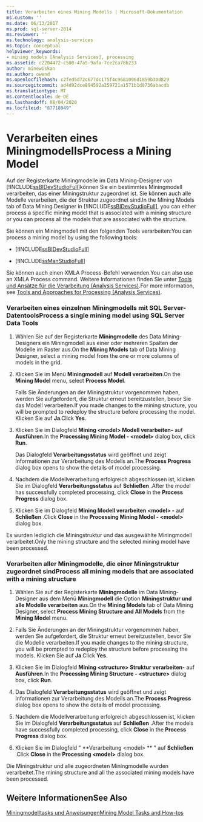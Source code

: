 ```yaml
---
title: Verarbeiten eines Mining Modells | Microsoft-Dokumentation
ms.custom: ''
ms.date: 06/13/2017
ms.prod: sql-server-2014
ms.reviewer: ''
ms.technology: analysis-services
ms.topic: conceptual
helpviewer_keywords:
- mining models [Analysis Services], processing
ms.assetid: c2204472-c500-47a5-9afa-7ce2ca78b233
author: minewiskan
ms.author: owend
ms.openlocfilehash: c2fed5d72c677dc175f4c9681096d1859b30d829
ms.sourcegitcommit: ad4d92dce894592a259721a1571b1d8736abacdb
ms.translationtype: MT
ms.contentlocale: de-DE
ms.lasthandoff: 08/04/2020
ms.locfileid: "87718949"
---
```

# <a name="process-a-mining-model"></a><span data-ttu-id="b807f-102">Verarbeiten eines Miningmodells</span><span class="sxs-lookup"><span data-stu-id="b807f-102">Process a Mining Model</span></span>
  <span data-ttu-id="b807f-103">Auf der Registerkarte Miningmodelle im Data Mining-Designer von [!INCLUDE[ssBIDevStudioFull](../../includes/ssbidevstudiofull-md.md)]können Sie ein bestimmtes Miningmodell verarbeiten, das einer Miningstruktur zugeordnet ist. Sie können auch alle Modelle verarbeiten, die der Struktur zugeordnet sind.</span><span class="sxs-lookup"><span data-stu-id="b807f-103">In the Mining Models tab of Data Mining Designer in [!INCLUDE[ssBIDevStudioFull](../../includes/ssbidevstudiofull-md.md)], you can either process a specific mining model that is associated with a mining structure or you can process all the models that are associated with the structure.</span></span>  
  
 <span data-ttu-id="b807f-104">Sie können ein Miningmodell mit den folgenden Tools verarbeiten:</span><span class="sxs-lookup"><span data-stu-id="b807f-104">You can process a mining model by using the following tools:</span></span>  
  
-   [!INCLUDE[ssBIDevStudioFull](../../includes/ssbidevstudiofull-md.md)]  
  
-   [!INCLUDE[ssManStudioFull](../../includes/ssmanstudiofull-md.md)]  
  
 <span data-ttu-id="b807f-105">Sie können auch einen XMLA Process-Befehl verwenden.</span><span class="sxs-lookup"><span data-stu-id="b807f-105">You can also use an XMLA Process command.</span></span> <span data-ttu-id="b807f-106">Weitere Informationen finden Sie unter [Tools und Ansätze für die Verarbeitung &#40;Analysis Services&#41;](../multidimensional-models/tools-and-approaches-for-processing-analysis-services.md).</span><span class="sxs-lookup"><span data-stu-id="b807f-106">For more information, see  [Tools and Approaches for Processing &#40;Analysis Services&#41;](../multidimensional-models/tools-and-approaches-for-processing-analysis-services.md).</span></span>  
  
### <a name="process-a-single-mining-model-using-sql-server-data-tools"></a><span data-ttu-id="b807f-107">Verarbeiten eines einzelnen Miningmodells mit SQL Server-Datentools</span><span class="sxs-lookup"><span data-stu-id="b807f-107">Process a single mining model using SQL Server Data Tools</span></span>  
  
1.  <span data-ttu-id="b807f-108">Wählen Sie auf der Registerkarte **Miningmodelle** des Data Mining-Designers ein Miningmodell aus einer oder mehreren Spalten der Modelle im Raster aus.</span><span class="sxs-lookup"><span data-stu-id="b807f-108">On the **Mining Models** tab of Data Mining Designer, select a mining model from the one or more columns of models in the grid.</span></span>  
  
2.  <span data-ttu-id="b807f-109">Klicken Sie im Menü **Miningmodell** auf **Modell verarbeiten**.</span><span class="sxs-lookup"><span data-stu-id="b807f-109">On the **Mining Model** menu, select **Process Model**.</span></span>  
  
     <span data-ttu-id="b807f-110">Falls Sie Änderungen an der Miningstruktur vorgenommen haben, werden Sie aufgefordert, die Struktur erneut bereitzustellen, bevor Sie das Modell verarbeiten.</span><span class="sxs-lookup"><span data-stu-id="b807f-110">If you made changes to the mining structure, you will be prompted to redeploy the structure before processing the model.</span></span> <span data-ttu-id="b807f-111">Klicken Sie auf **Ja**.</span><span class="sxs-lookup"><span data-stu-id="b807f-111">Click **Yes**.</span></span>  
  
3.  <span data-ttu-id="b807f-112">Klicken Sie im Dialogfeld **Mining \<model> Modell verarbeiten-** auf **Ausführen**.</span><span class="sxs-lookup"><span data-stu-id="b807f-112">In the **Processing Mining Model - \<model>** dialog box, click **Run**.</span></span>  
  
     <span data-ttu-id="b807f-113">Das Dialogfeld **Verarbeitungsstatus** wird geöffnet und zeigt Informationen zur Verarbeitung des Modells an.</span><span class="sxs-lookup"><span data-stu-id="b807f-113">The **Process Progress** dialog box opens to show the details of model processing.</span></span>  
  
4.  <span data-ttu-id="b807f-114">Nachdem die Modellverarbeitung erfolgreich abgeschlossen ist, klicken Sie im Dialogfeld **Verarbeitungsstatus** auf **Schließen** .</span><span class="sxs-lookup"><span data-stu-id="b807f-114">After the model has successfully completed processing, click **Close** in the **Process Progress** dialog box.</span></span>  
  
5.  <span data-ttu-id="b807f-115">Klicken Sie im Dialogfeld **Mining Modell verarbeiten \<model> -** auf **Schließen** .</span><span class="sxs-lookup"><span data-stu-id="b807f-115">Click **Close** in the **Processing Mining Model - \<model>** dialog box.</span></span>  
  
 <span data-ttu-id="b807f-116">Es wurden lediglich die Miningstruktur und das ausgewählte Miningmodell verarbeitet.</span><span class="sxs-lookup"><span data-stu-id="b807f-116">Only the mining structure and the selected mining model have been processed.</span></span>  
  
### <a name="process-all-mining-models-that-are-associated-with-a-mining-structure"></a><span data-ttu-id="b807f-117">Verarbeiten aller Miningmodelle, die einer Miningstruktur zugeordnet sind</span><span class="sxs-lookup"><span data-stu-id="b807f-117">Process all mining models that are associated with a mining structure</span></span>  
  
1.  <span data-ttu-id="b807f-118">Wählen Sie auf der Registerkarte **Miningmodelle** im Data Mining-Designer aus dem Menü **Miningmodell** die Option **Miningstruktur und alle Modelle verarbeiten** aus.</span><span class="sxs-lookup"><span data-stu-id="b807f-118">On the **Mining Models** tab of Data Mining Designer, select **Process Mining Structure and All Models** from the **Mining Model** menu.</span></span>  
  
2.  <span data-ttu-id="b807f-119">Falls Sie Änderungen an der Miningstruktur vorgenommen haben, werden Sie aufgefordert, die Struktur erneut bereitzustellen, bevor Sie die Modelle verarbeiten.</span><span class="sxs-lookup"><span data-stu-id="b807f-119">If you made changes to the mining structure, you will be prompted to redeploy the structure before processing the models.</span></span> <span data-ttu-id="b807f-120">Klicken Sie auf **Ja**.</span><span class="sxs-lookup"><span data-stu-id="b807f-120">Click **Yes**.</span></span>  
  
3.  <span data-ttu-id="b807f-121">Klicken Sie im Dialogfeld **Mining \<structure> Struktur verarbeiten-** auf **Ausführen**.</span><span class="sxs-lookup"><span data-stu-id="b807f-121">In the **Processing Mining Structure - \<structure>** dialog box, click **Run**.</span></span>  
  
4.  <span data-ttu-id="b807f-122">Das Dialogfeld **Verarbeitungsstatus** wird geöffnet und zeigt Informationen zur Verarbeitung des Modells an.</span><span class="sxs-lookup"><span data-stu-id="b807f-122">The **Process Progress** dialog box opens to show the details of model processing.</span></span>  
  
5.  <span data-ttu-id="b807f-123">Nachdem die Modellverarbeitung erfolgreich abgeschlossen ist, klicken Sie im Dialogfeld **Verarbeitungsstatus** auf **Schließen** .</span><span class="sxs-lookup"><span data-stu-id="b807f-123">After the models have successfully completed processing, click **Close** in the **Process Progress** dialog box.</span></span>  
  
6.  <span data-ttu-id="b807f-124">Klicken Sie im Dialogfeld " \*\*Verarbeitung \<model> \*\* " auf **Schließen** .</span><span class="sxs-lookup"><span data-stu-id="b807f-124">Click **Close** in the **Processing \<model>** dialog box.</span></span>  
  
 <span data-ttu-id="b807f-125">Die Miningstruktur und alle zugeordneten Miningmodelle wurden verarbeitet.</span><span class="sxs-lookup"><span data-stu-id="b807f-125">The mining structure and all the associated mining models have been processed.</span></span>  
  
## <a name="see-also"></a><span data-ttu-id="b807f-126">Weitere Informationen</span><span class="sxs-lookup"><span data-stu-id="b807f-126">See Also</span></span>  
 [<span data-ttu-id="b807f-127">Miningmodelltasks und Anweisungen</span><span class="sxs-lookup"><span data-stu-id="b807f-127">Mining Model Tasks and How-tos</span></span>](mining-model-tasks-and-how-tos.md)  
  
  
